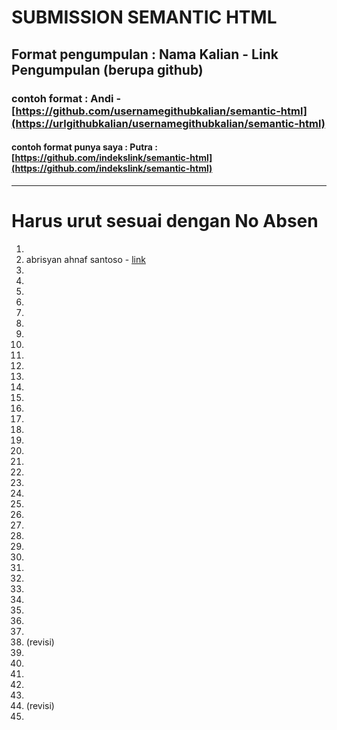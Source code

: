 # SUBMISSION SEMANTIC HTML
## Format pengumpulan : Nama Kalian - Link Pengumpulan (berupa github)
### contoh format : Andi - [https://github.com/usernamegithubkalian/semantic-html](https://urlgithubkalian/usernamegithubkalian/semantic-html) 
#### contoh format punya saya : Putra : [https://github.com/indekslink/semantic-html](https://github.com/indekslink/semantic-html)
---
# Harus urut sesuai dengan No Absen  
1.
2. abrisyan ahnaf santoso - [link](https://github.com/checksam/semantic---html)
3.
4.
5.
6.
7.
8.
9.
10.
11.
12.
13.
14.
15.
16.
17.
18.
19.
20.
21.
22.
23.
24.
25.
26.
27.
28.
29.
30.
31.
32.
33.
34.
35.
36.
37.
38. (revisi)
39.
40.
41.
42.
43.
44. (revisi)
45.
